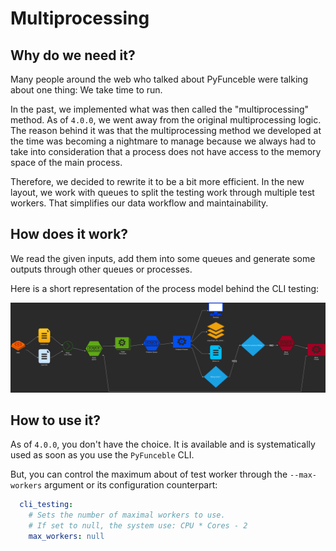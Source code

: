 # Multiprocessing


## Why do we need it?

Many people around the web who talked about PyFunceble were talking about
one thing: We take time to run.

In the past, we implemented what was then called the "multiprocessing" method.
As of `4.0.0`, we went away from the original multiprocessing logic.
The reason behind it was that the multiprocessing method we developed at the
time was becoming a nightmare to manage because we always had to take into
consideration that a process does not have access to the memory space of
the main process.


Therefore, we decided to rewrite it to be a bit more efficient.
In the new layout, we work with queues to split the testing work
through multiple test workers. That simplifies our data workflow and
maintainability.


## How does it work?

We read the given inputs, add them into some queues and generate some outputs
through other queues or processes.

Here is a short representation of the process model behind the CLI testing:

[![PyFunceble CLI Thread Model](https://raw.githubusercontent.com/PyFunceble/draw.io/master/dist/Process_Model_PyFunceble_CLI.png)](https://raw.githubusercontent.com/PyFunceble/draw.io/master/dist/Process_Model_PyFunceble_CLI.png)


## How to use it?

As of `4.0.0`, you don't have the choice. It is available and is systematically
used as soon as you use the `PyFunceble` CLI.

But, you can control the maximum about of test worker through the
`--max-workers` argument or its configuration counterpart:

```yaml
  cli_testing:
    # Sets the number of maximal workers to use.
    # If set to null, the system use: CPU * Cores - 2
    max_workers: null
```
